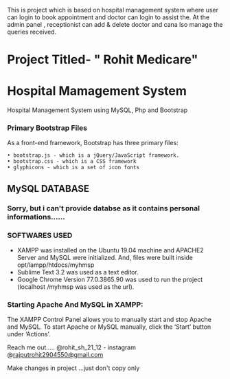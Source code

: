 This is project which is based on hospital management system where user can login to book appointment and doctor can login to assist the.
At the admin panel , receptionist can add & delete doctor and cana lso manage the queries received.

# Project Titled- " Rohit Medicare"

# Hospital Mamagement System
Hospital Management System using MySQL, Php and Bootstrap

 
   
### Primary Bootstrap Files

As a front-end framework, Bootstrap has three primary files:

    • bootstrap.js - which is a jQuery/JavaScript framework.
    • bootstrap.css - which is a CSS framework
    • glyphicons - which is a set of icon fonts
    

## MySQL  DATABASE
  ### Sorry, but i can't provide databse as it contains personal informations......

  
### SOFTWARES USED
  - XAMPP was installed on the Ubuntu 19.04 machine and APACHE2 Server and MySQL were initialized. And, files were built inside opt/lampp/htdocs/myhmsp
  - Sublime Text 3.2 was used as a text editor.
  - Google Chrome Version 77.0.3865.90 was used to run the project (localhost /myhmsp was used as the url).

### Starting Apache And MySQL in XAMPP:
  The XAMPP Control Panel allows you to manually start and stop Apache and MySQL. To start Apache or MySQL manually, click the ‘Start’ button under ‘Actions’.

  
  
  
Reach me out.....
@rohit_sh_21_12 - instagram
@rajputrohit2904550@gmail.com

Make changes in project ...just don't copy only


